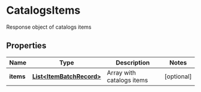 

# CatalogsItems

Response object of catalogs items

## Properties

Name | Type | Description | Notes
------------ | ------------- | ------------- | -------------
**items** | [**List&lt;ItemBatchRecord&gt;**](ItemBatchRecord.md) | Array with catalogs items |  [optional]



